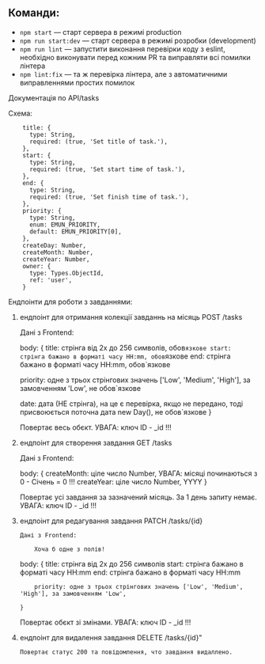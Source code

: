 ## Команди:

- `npm start` &mdash; старт сервера в режимі production
- `npm run start:dev` &mdash; старт сервера в режимі розробки (development)
- `npm run lint` &mdash; запустити виконання перевірки коду з eslint, необхідно виконувати перед кожним PR та виправляти всі помилки лінтера
- `npm lint:fix` &mdash; та ж перевірка лінтера, але з автоматичними виправленнями простих помилок

Документація по API/tasks

Схема:

```
    title: {
      type: String,
      required: (true, 'Set title of task.'),
    },
    start: {
      type: String,
      required: (true, 'Set start time of task.'),
    },
    end: {
      type: String,
      required: (true, 'Set finish time of task.'),
    },
    priority: {
      type: String,
      enum: EMUN_PRIORITY,
      default: EMUN_PRIORITY[0],
    },
    createDay: Number,
    createMonth: Number,
    createYear: Number,
    owner: {
      type: Types.ObjectId,
      ref: 'user',
    }
```

Ендпоінти для роботи з завданнями:

1.  ендпоінт для отримання колекції завданнь на місяць POST /tasks

    Дані з Frontend:

    body: {
    title: стрінга від 2х до 256 символів, обов`язкове
start: стрінга бажано в форматі часу HH:mm, обов`язкове
    end: стрінга бажано в форматі часу HH:mm, обов`язкове

    priority: одне з трьох стрінгових значень ['Low', 'Medium', 'High'], за замовченням 'Low',
    не обов`язкове

    date: дата (НЕ стрінга), на це є перевірка, якщо не передано, тоді присвоюється поточна дата
    new Day(), не обов`язкове
    }

    Повертає весь обєкт. УВАГА: ключ ID - \_id !!!

2.  ендпоінт для створення завдання GET /tasks

    Дані з Frontend:

    body: {
    createMonth: ціле число Number, УВАГА: місяці починаються з 0 - Січень = 0 !!!
    createYear: ціле число Number, YYYY
    }

    Повертає усі завдання за зазначений місяць. За 1 день запиту немає.
    УВАГА: ключ ID - \_id !!!

3.  ендпоінт для редагування завдання PATCH /tasks/{id}

        Дані з Frontend:

        	Хоча б одне з полів!

    body: {
    title: стрінга від 2х до 256 символів
    start: стрінга бажано в форматі часу HH:mm
    end: стрінга бажано в форматі часу HH:mm

        	priority: одне з трьох стрінгових значень ['Low', 'Medium', 'High'], за замовченням 'Low',

        }

    Повертає обєкт зі змінами.
    УВАГА: ключ ID - \_id !!!

4.  ендпоінт для видалення завдання DELETE /tasks/{id}"

        Повертає статус 200 та повідомлення, что завдання видаллено.
